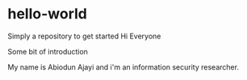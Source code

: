 # hello-world
Simply a repository to get started
Hi Everyone

Some bit of introduction

My name is Abiodun Ajayi and i'm an information security researcher.
